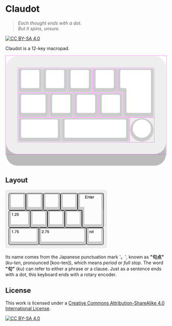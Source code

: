 # Claudot

> *Each thought ends with a dot.*  
> *But it spins, unsure.*

[![CC BY-SA 4.0][cc-by-sa-shield]][cc-by-sa]

Claudot is a 12-key macropad.

![image](layout/image.svg)

## Layout

![Keyboard layout](layout/keyboard-layout.png)

Its name comes from the Japanese punctuation mark '。', known as **"句点"** (*ku-ten*, pronounced [koo-ten]), which means *period* or *full stop*.
The word **"句"** (*ku*) can refer to either a phrase or a clause.
Just as a sentence ends with a dot, this keyboard ends with a rotary encoder.

## License

This work is licensed under a
[Creative Commons Attribution-ShareAlike 4.0 International License][cc-by-sa].

[![CC BY-SA 4.0][cc-by-sa-image]][cc-by-sa]

[cc-by-sa]: https://creativecommons.org/licenses/by-sa/4.0/
[cc-by-sa-image]: https://licensebuttons.net/l/by-sa/4.0/88x31.png
[cc-by-sa-shield]: https://img.shields.io/badge/license-CC%20BY--SA%204.0-lightgrey.svg
